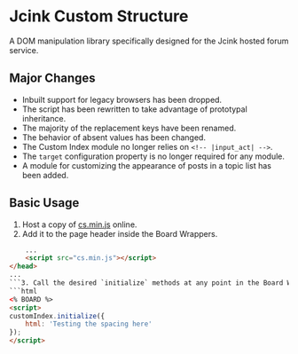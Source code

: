 # Jcink Custom Structure
A DOM manipulation library specifically designed for the Jcink hosted forum service.

## Major Changes
* Inbuilt support for legacy browsers has been dropped.
* The script has been rewritten to take advantage of prototypal inheritance.
* The majority of the replacement keys have been renamed.
* The behavior of absent values has been changed.
* The Custom Index module no longer relies on `<!-- |input_act| -->`.
* The `target` configuration property is no longer required for any module.
* A module for customizing the appearance of posts in a topic list has been added.

## Basic Usage
1. Host a copy of [cs.min.js](https://github.com/ConnorWiseman/jcink-custom-structure/blob/master/src/cs.min.js) online.
2. Add it to the page header inside the Board Wrappers.
```html
    ...
    <script src="cs.min.js"></script>
</head>
...
```3. Call the desired `initialize` methods at any point in the Board Wrappers *after* the `<% BOARD %>` wrapper tag.
```html
<% BOARD %>
<script>
customIndex.initialize({
    html: 'Testing the spacing here'
});
</script>
```